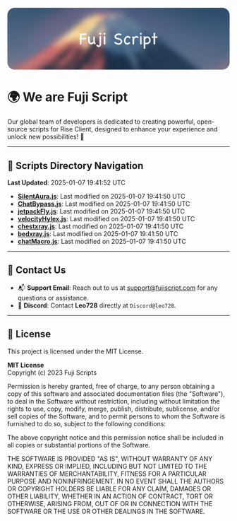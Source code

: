 ![Banner](.github/b.webp)

# 🌍 **We are Fuji Script**

Our global team of developers is dedicated to creating powerful, open-source scripts for Rise Client, designed to enhance your experience and unlock new possibilities! 🌟

---
<!-- SCRIPTS_NAVIGATION_START -->
## 📂 **Scripts Directory Navigation**

**Last Updated**: 2025-01-07 19:41:52 UTC

- **[SilentAura.js](scripts/SilentAura.js)**: Last modified on 2025-01-07 19:41:50 UTC
- **[ChatBypass.js](scripts/ChatBypass.js)**: Last modified on 2025-01-07 19:41:50 UTC
- **[jetpackFly.js](scripts/jetpackFly.js)**: Last modified on 2025-01-07 19:41:50 UTC
- **[velocityHylex.js](scripts/velocityHylex.js)**: Last modified on 2025-01-07 19:41:50 UTC
- **[chestxray.js](scripts/chestxray.js)**: Last modified on 2025-01-07 19:41:50 UTC
- **[bedxray.js](scripts/bedxray.js)**: Last modified on 2025-01-07 19:41:50 UTC
- **[chatMacro.js](scripts/chatMacro.js)**: Last modified on 2025-01-07 19:41:50 UTC

<!-- SCRIPTS_NAVIGATION_END -->

---

## 💬 **Contact Us**  
- 📬 **Support Email**: Reach out to us at [support@fujiscript.com](mailto:support@fujiscript.com) for any questions or assistance.  
- 💬 **Discord**: Contact **Leo728** directly at `Discord@leo728`.

---

## 📜 **License**

This project is licensed under the MIT License.  

**MIT License**  
Copyright (c) 2023 Fuji Scripts  

Permission is hereby granted, free of charge, to any person obtaining a copy of this software and associated documentation files (the "Software"), to deal in the Software without restriction, including without limitation the rights to use, copy, modify, merge, publish, distribute, sublicense, and/or sell copies of the Software, and to permit persons to whom the Software is furnished to do so, subject to the following conditions:  

The above copyright notice and this permission notice shall be included in all copies or substantial portions of the Software.  

THE SOFTWARE IS PROVIDED "AS IS", WITHOUT WARRANTY OF ANY KIND, EXPRESS OR IMPLIED, INCLUDING BUT NOT LIMITED TO THE WARRANTIES OF MERCHANTABILITY, FITNESS FOR A PARTICULAR PURPOSE AND NONINFRINGEMENT. IN NO EVENT SHALL THE AUTHORS OR COPYRIGHT HOLDERS BE LIABLE FOR ANY CLAIM, DAMAGES OR OTHER LIABILITY, WHETHER IN AN ACTION OF CONTRACT, TORT OR OTHERWISE, ARISING FROM, OUT OF OR IN CONNECTION WITH THE SOFTWARE OR THE USE OR OTHER DEALINGS IN THE SOFTWARE.  
